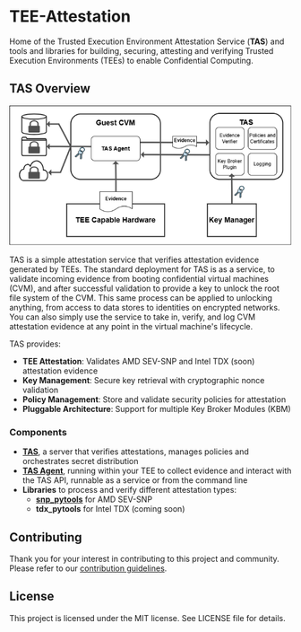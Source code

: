# TEE-Attestation

Home of the Trusted Execution Environment Attestation Service (**TAS**) and tools and libraries for building, securing, attesting and verifying Trusted Execution Environments (TEEs) to enable Confidential Computing.

## TAS Overview

![Simplified TAS Architecture](images/simpleTAS.png)

TAS is a simple attestation service that verifies attestation evidence generated by TEEs. The standard deployment for TAS is as a service, to validate incoming evidence from booting confidential virtual machines (CVM), and after successful validation to provide a key to unlock the root file system of the CVM. This same process can be applied to unlocking anything, from access to data stores to identities on encrypted networks. You can also simply use the service to take in, verify, and log CVM attestation evidence at any point in the virtual machine's lifecycle.

TAS provides:
- **TEE Attestation**: Validates AMD SEV-SNP and Intel TDX (soon) attestation evidence
- **Key Management**: Secure key retrieval with cryptographic nonce validation
- **Policy Management**: Store and validate security policies for attestation
- **Pluggable Architecture**: Support for multiple Key Broker Modules (KBM)

### Components

- [**TAS**](https://github.com/TEE-Attestation/tas), a server that verifies attestations, manages policies and orchestrates secret distribution
- [**TAS Agent**](https://github.com/TEE-Attestation/tas_agent), running within your TEE to collect evidence and interact with the TAS API, runnable as a service or from the command line
- **Libraries** to process and verify different attestation types:
    - [**snp_pytools**](https://github.com/TEE-Attestation/snp_pytools) for AMD SEV-SNP
    - **tdx_pytools** for Intel TDX (coming soon)

## Contributing

Thank you for your interest in contributing to this project and community. Please refer to our [contribution guidelines](https://github.com/TEE-Attestation/tas/blob/main/CONTRIBUTING.md).

## License

This project is licensed under the MIT license. See LICENSE file for details.